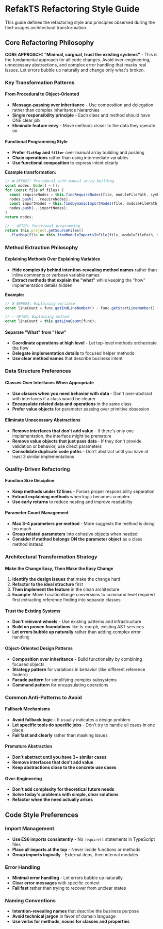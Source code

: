 # RefakTS Refactoring Style Guide

This guide defines the refactoring style and principles observed during the find-usages architectural transformation.

## Core Refactoring Philosophy

**CORE APPROACH: "Minimal, surgical, trust the existing systems"** - This is the fundamental approach for all code changes. Avoid over-engineering, unnecessary abstractions, and complex error handling that masks real issues. Let errors bubble up naturally and change only what's broken.

### Key Transformation Patterns

#### From Procedural to Object-Oriented
- **Message-passing over inheritance** - Use composition and delegation rather than complex inheritance hierarchies
- **Single responsibility principle** - Each class and method should have ONE clear job
- **Eliminate feature envy** - Move methods closer to the data they operate on

#### Functional Programming Style
- **Prefer `flatMap` and `filter`** over manual array building and pushing
- **Chain operations** rather than using intermediate variables
- **Use functional composition** to express intent clearly

**Example transformation:**
```typescript
// ❌ BEFORE: Procedural with manual array building
const nodes: Node[] = [];
for (const file of files) {
  const requireNodes = this.findRequireNodes(file, moduleFilePath, symbolName);
  nodes.push(...requireNodes);
  const importNodes = this.findDynamicImportNodes(file, moduleFilePath, symbolName);
  nodes.push(...importNodes);
}
return nodes;

// ✅ AFTER: Functional programming
return this.project.getSourceFiles()
  .flatMap(file => this.findModuleImportsInFile(file, moduleFilePath, symbolName));
```

### Method Extraction Philosophy

#### Explaining Methods Over Explaining Variables
- **Hide complexity behind intention-revealing method names** rather than inline comments or verbose variable names
- **Extract methods that explain the "what"** while keeping the "how" implementation details hidden

**Example:**
```typescript
// ❌ BEFORE: Explaining variable
const lineCount = func.getEndLineNumber() - func.getStartLineNumber() + 1;

// ✅ AFTER: Explaining method
const lineCount = this.getLineCount(func);
```

#### Separate "What" from "How"
- **Coordinate operations at high level** - Let top-level methods orchestrate the flow
- **Delegate implementation details** to focused helper methods
- **Use clear method names** that describe business intent

### Data Structure Preferences

#### Classes Over Interfaces When Appropriate
- **Use classes when you need behavior with data** - Don't over-abstract with interfaces if a class would be clearer
- **Encapsulate related data and operations** in the same class
- **Prefer value objects** for parameter passing over primitive obsession

#### Eliminate Unnecessary Abstractions
- **Remove interfaces that don't add value** - If there's only one implementation, the interface might be premature
- **Remove value objects that just pass data** - If they don't provide validation or behavior, use direct parameters
- **Consolidate duplicate code paths** - Don't abstract until you have at least 3 similar implementations

### Quality-Driven Refactoring

#### Function Size Discipline
- **Keep methods under 12 lines** - Forces proper responsibility separation
- **Extract explaining methods** when logic becomes complex
- **Use early returns** to reduce nesting and improve readability

#### Parameter Count Management
- **Max 3-4 parameters per method** - More suggests the method is doing too much
- **Group related parameters** into cohesive objects when needed
- **Consider if method belongs ON the parameter object** as a class method instead

### Architectural Transformation Strategy

#### Make the Change Easy, Then Make the Easy Change
1. **Identify the design issues** that make the change hard
2. **Refactor to the ideal structure** first
3. **Then implement the feature** in the clean architecture
4. **Example**: Move LocationRange conversions to command level required first extracting reference finding into separate classes

#### Trust the Existing Systems
- **Don't reinvent wheels** - Use existing patterns and infrastructure
- **Build on proven foundations** like ts-morph, existing AST services
- **Let errors bubble up naturally** rather than adding complex error handling

#### Object-Oriented Design Patterns
- **Composition over inheritance** - Build functionality by combining focused objects
- **Strategy pattern** for variations in behavior (like different reference finders)
- **Facade pattern** for simplifying complex subsystems
- **Command pattern** for encapsulating operations

### Common Anti-Patterns to Avoid

#### Fallback Mechanisms
- **Avoid fallback logic** - It usually indicates a design problem
- **Let specific tools do specific jobs** - Don't try to handle all cases in one place
- **Fail fast and clearly** rather than masking issues

#### Premature Abstraction
- **Don't abstract until you have 3+ similar cases**
- **Remove interfaces that don't add value**
- **Keep abstractions close to the concrete use cases**

#### Over-Engineering
- **Don't add complexity for theoretical future needs**
- **Solve today's problems with simple, clear solutions**
- **Refactor when the need actually arises**

## Code Style Preferences

### Import Management
- **Use ES6 imports consistently** - No `require()` statements in TypeScript files
- **Place all imports at the top** - Never inside functions or methods
- **Group imports logically** - External deps, then internal modules

### Error Handling
- **Minimal error handling** - Let errors bubble up naturally
- **Clear error messages** with specific context
- **Fail fast** rather than trying to recover from unclear states

### Naming Conventions
- **Intention-revealing names** that describe the business purpose
- **Avoid technical jargon** in favor of domain language
- **Use verbs for methods, nouns for classes and properties**